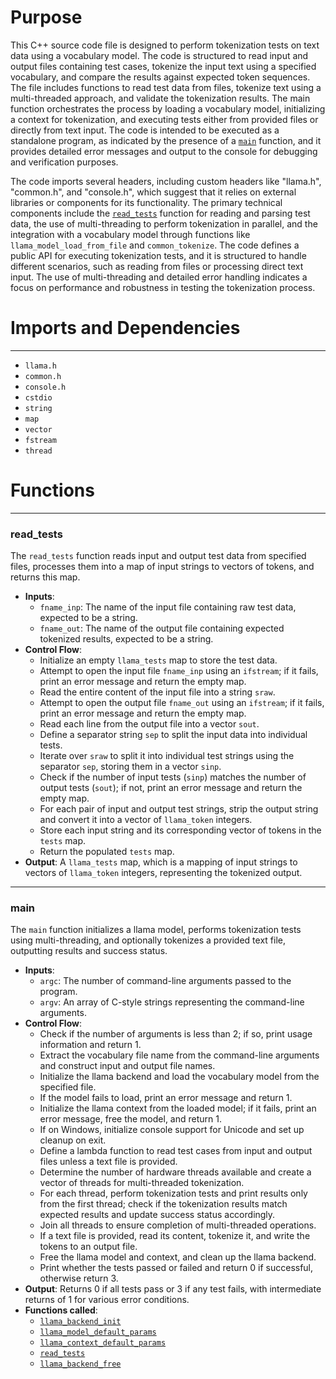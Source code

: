 # Purpose
This C++ source code file is designed to perform tokenization tests on text data using a vocabulary model. The code is structured to read input and output files containing test cases, tokenize the input text using a specified vocabulary, and compare the results against expected token sequences. The file includes functions to read test data from files, tokenize text using a multi-threaded approach, and validate the tokenization results. The main function orchestrates the process by loading a vocabulary model, initializing a context for tokenization, and executing tests either from provided files or directly from text input. The code is intended to be executed as a standalone program, as indicated by the presence of a [`main`](#main) function, and it provides detailed error messages and output to the console for debugging and verification purposes.

The code imports several headers, including custom headers like "llama.h", "common.h", and "console.h", which suggest that it relies on external libraries or components for its functionality. The primary technical components include the [`read_tests`](#read_tests) function for reading and parsing test data, the use of multi-threading to perform tokenization in parallel, and the integration with a vocabulary model through functions like `llama_model_load_from_file` and `common_tokenize`. The code defines a public API for executing tokenization tests, and it is structured to handle different scenarios, such as reading from files or processing direct text input. The use of multi-threading and detailed error handling indicates a focus on performance and robustness in testing the tokenization process.
# Imports and Dependencies

---
- `llama.h`
- `common.h`
- `console.h`
- `cstdio`
- `string`
- `map`
- `vector`
- `fstream`
- `thread`


# Functions

---
### read\_tests<!-- {{#callable:read_tests}} -->
The `read_tests` function reads input and output test data from specified files, processes them into a map of input strings to vectors of tokens, and returns this map.
- **Inputs**:
    - `fname_inp`: The name of the input file containing raw test data, expected to be a string.
    - `fname_out`: The name of the output file containing expected tokenized results, expected to be a string.
- **Control Flow**:
    - Initialize an empty `llama_tests` map to store the test data.
    - Attempt to open the input file `fname_inp` using an `ifstream`; if it fails, print an error message and return the empty map.
    - Read the entire content of the input file into a string `sraw`.
    - Attempt to open the output file `fname_out` using an `ifstream`; if it fails, print an error message and return the empty map.
    - Read each line from the output file into a vector `sout`.
    - Define a separator string `sep` to split the input data into individual tests.
    - Iterate over `sraw` to split it into individual test strings using the separator `sep`, storing them in a vector `sinp`.
    - Check if the number of input tests (`sinp`) matches the number of output tests (`sout`); if not, print an error message and return the empty map.
    - For each pair of input and output test strings, strip the output string and convert it into a vector of `llama_token` integers.
    - Store each input string and its corresponding vector of tokens in the `tests` map.
    - Return the populated `tests` map.
- **Output**: A `llama_tests` map, which is a mapping of input strings to vectors of `llama_token` integers, representing the tokenized output.


---
### main<!-- {{#callable:main}} -->
The `main` function initializes a llama model, performs tokenization tests using multi-threading, and optionally tokenizes a provided text file, outputting results and success status.
- **Inputs**:
    - `argc`: The number of command-line arguments passed to the program.
    - `argv`: An array of C-style strings representing the command-line arguments.
- **Control Flow**:
    - Check if the number of arguments is less than 2; if so, print usage information and return 1.
    - Extract the vocabulary file name from the command-line arguments and construct input and output file names.
    - Initialize the llama backend and load the vocabulary model from the specified file.
    - If the model fails to load, print an error message and return 1.
    - Initialize the llama context from the loaded model; if it fails, print an error message, free the model, and return 1.
    - If on Windows, initialize console support for Unicode and set up cleanup on exit.
    - Define a lambda function to read test cases from input and output files unless a text file is provided.
    - Determine the number of hardware threads available and create a vector of threads for multi-threaded tokenization.
    - For each thread, perform tokenization tests and print results only from the first thread; check if the tokenization results match expected results and update success status accordingly.
    - Join all threads to ensure completion of multi-threaded operations.
    - If a text file is provided, read its content, tokenize it, and write the tokens to an output file.
    - Free the llama model and context, and clean up the llama backend.
    - Print whether the tests passed or failed and return 0 if successful, otherwise return 3.
- **Output**: Returns 0 if all tests pass or 3 if any test fails, with intermediate returns of 1 for various error conditions.
- **Functions called**:
    - [`llama_backend_init`](../src/llama.cpp.driver.md#llama_backend_init)
    - [`llama_model_default_params`](../src/llama-model.cpp.driver.md#llama_model_default_params)
    - [`llama_context_default_params`](../src/llama-context.cpp.driver.md#llama_context_default_params)
    - [`read_tests`](#read_tests)
    - [`llama_backend_free`](../src/llama.cpp.driver.md#llama_backend_free)


